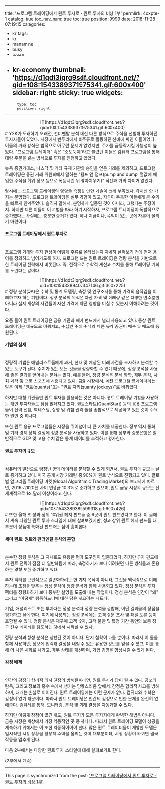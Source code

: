 
---
title: '프로그램 트레이딩에서 퀀트 투자로 - 퀀트 투자의 비상 1부'
permlink: 4oxpte-1
catalog: true
toc_nav_num: true
toc: true
position: 9999
date: 2018-11-28 07:19:15
categories:
- kr
tags:
- kr
- manamine
- busy
- tooza
- kr-economy
thumbnail: 'https://d1qdt3iqrg9sdf.cloudfront.net/?qid=108:1543389371975341.gif:600x400'
sidebar:
    right:
        sticky: true
widgets:
    -
        type: toc
        position: right
---


<center>
![](https://d1qdt3iqrg9sdf.cloudfront.net/?qid=108:1543389371975341.gif:600x400)
</center>
#  
Y2K가 도래하기 오래전, 펀더멘탈 분석 대신 다른 방식으로 주식을 선별해 투자하던 투자자들이 있었다. 시장에서 변두리에서 비주류로 활동하던 신비에 싸인 이들이었다. 이들의 거래 방식은 법적으로 아무런 문제가 없었지만, 주가를 급등락시킬 가능성이 높았다. "프로그램 트레이더" 혹은 “소도둑떼”라고 불렸던 이들은 컴퓨터 프로그램을 통해 대량 주문을 넣는 방식으로 투자를 진행하고 있었다. 
  
뉴욕 증권거래소, 나스닥 및 기타 규제 기관의 승인을 얻은 거래를 제외하고, 프로그램 트레이딩은 증권 거래 위원회에서 말하는 "펌프 앤 덤프(pump and dump; 헐값에 매입한 주식을 허위 정보 등으로 폭등시킨 뒤 팔아치우기)" 작전과 거의 차이가 없었다.
  
당시에는 프로그램 트레이딩의 영향을 측정할 만한 기술이 크게 부족했다. 하지만 한 가지는 분명했다. 프로그램 트레이딩은 실무 경험이 있고, 자금이 두둑한 이들에게 큰 수익을 빠르게 안겨주었다. 솔직히 말해서, 분명하게 입증된 것이 아니라, 그랬다는 주장이지. 하지만 다른 이들이 이 기법을 따라 하기 시작하자, 프로그램 트레이딩이 폭발적으로 증가했다는 사실에는 충분한 증거가 있다. 예나 지금이나, 수익이 있는 곳에 자본이 몰리기 마련이다.
  
#### 프로그램 트레이딩에서 퀀트 투자로
#  
프로그램 거래와 투자 현상이 어떻게 주류로 올라섰는지 자세히 살펴보기 전에 먼저 용어를 정의하고 넘어가도록 하자. 프로그램 또는 퀀트 트레이딩은 정량 분석을 기반으로 한 트레이딩 전략에서 비롯된다. 즉, 전적으로 수학적 계산과 수치를 통해 트레이딩 기회를 노린다는 말이다.
  
<center>
![](https://d1qdt3iqrg9sdf.cloudfront.net/?qid=108:1543389407347146.gif:300x225)
</center>
#  
정량 분석(QA)은 수학 및 통계 모델링, 측정 및 연구조사를 통해 가격의 움직임을 이해하고자 하는 기법이다. 정량 분석의 목적은 자산 가격 및 거래량 같은 다양한 변수뿐만 아니라 실제 세상의 사건들이 자산 가격에 어떤 영향을 미칠 수 있는지 이해하려는 것이다. 
  
요즘 들어 퀀트 트레이딩은 금융 기관과 헤지 펀드에서 널리 사용되고 있다. 통상 퀀트 트레이딩은 대규모로 이뤄지고, 수십만 주의 주식과 다른 유가 증권이 매수 및 매도에 동원된다. 
  
#### 기법의 실제
#  
정량적 기법은 애널리스트들에게 과거, 현재 및 예상된 미래 사건을 조사하고 분석할 수 있는 도구가 된다. 수치가 있는 모든 것들을 정량화할 수 있기 때문에, 정량 분석을 사용해 좋은 결과를 얻어내는 분야는 많다. 예를 들어, 정량 분석은 분석 화학, 재무 분석, 사회 과학 및 프로 스포츠에 사용되고 있다. 금융 시장에서, 예전 프로그램 트레이더라는 말은 이제 "퀀트(quants)"또는 "퀀트 자키(quanty jockeys)"로 바뀌었다.
  
하지만 대형 기관들만 퀀트 투자를 활용하는 것은 아니다. 퀀트 트레이딩 기법을 사용하는 개인 투자자들도 점점 많아지고 있다. 퀀트스타트(QuantStart) 등의 응용 프로그램들이 전략 선별, 백테스팅, 실행 및 위험 관리 툴을 종합적으로 제공하고 있는 것이 주요한 원인 중 하나다.
  
또한 퀀트 응용 프로그램들은 시장을 뛰어넘어 더 큰 가치를 제공한다. 정부 역시 통화 및 기타 경제 정책 결정에 정량 분석을 사용하고 있다. 이를 통해 정부와 중앙은행은 일반적으로 GDP 및 고용 수치 같은 통계 데이터를 추적하고 평가한다.
  
#### 퀀트 투자의 규모
#  
컴퓨터의 발전으로 엄청난 양의 데이터를 분석할 수 있게 되면서, 퀀트 투자의 규모는 날로 증가하고 있다. 미국 공개 시장 거래량 중 90%가 퀀트 방식으로 진행되고 있다. 글로벌 알고리즘 트레이딩 마켓(Global Algorithmic Trading Market)의 보고서에 따르면, 2016~2020년 사이 연평균 10.3%로 증가하고 있으며, 퀀트 금융 시장의 규모는 전 세계적으로 1조 달러 이상이라고 한다. 
  
<center>
![](https://d1qdt3iqrg9sdf.cloudfront.net/?qid=108:1543389389599318.gif:600x426)
</center>
#  
또한 올해 초 성과 상위 10위권 헤지 펀드들 중 6곳이 퀀트 펀드였다고 한다. 이 글에서 계속 다양한 퀀트 투자 스타일에 대해 살펴보겠지만, 성과 상위 퀀트 헤지 펀드들 대부분이 상품에 특화된 펀드라는 점이 흥미롭다.
  
#### 세미 퀀트: 퀀트와 펀더멘탈 분석의 혼합
#  
순수한 정량 분석은 그 자체로도 유용한 평가 도구임이 입증되었다. 하지만 투자 펀드에서 퀀트 전략이 점점 더 일반화됨에 따라, 측정하기가 보다 어려웠던 다른 방식들과 혼용하는 경향 또한 증가하고 있다.

투자 팩터를 보편적으로 일반화하려는 한 가지 목적이 아니라, 그것을 맥락적으로 이해하는데 초점을 맞추는 정성 분석이 정량 분석과 함께 사용되고 있다. 정성 분석은 투자 팩터를 정량화하기 보다 풍부한 설명을 도출해 내는 작업이다. 정성 분석은 인간이 "왜" 그리고 "어떻게" 행동하느냐에 대한 답을 찾으려는 시도다. 
  
기업, 애널리스트 또는 투자자는 정성 분석과 정량 분석을 결합해, 어떤 결과물의 장점을 평가하고 싶어 한다. 여기에 사용되는 정성 분석에는 고객 설문 조사 및 패널 토론 등이 포함될 수 있다. 정량 분석은 재구매 고객 숫자, 고객 불만 및 특정 기간 동안의 보증 청구 건수 데이터를 검토하는 것에서 시작할 수 있다.
  
정량 분석과 정성 분석은 상반된 것이 아니다. 단지 철학이 다를 뿐이다. 따라서 이 둘을 함께 사용하면, 정보에 입각해 결정을 내릴 수 있는 유용한 정보를 얻을 수 있고, 이를 통해 더 나은 사회로 나가고, 재무 상태를 개선하며, 기업 경영을 향상시킬 수 있게 된다. 
  
#### 감정 배제
#  
인간의 감정이 합리적 의사 결정의 방해물이라면, 퀀트 투자가 답이 될 수 있다. 공포와 탐욕, 그리고 정보의 홍수 속에서 생기는 당황스러움 앞에서, 감정은 합리적 사고를 방해하며, 대개는 손실로 이어진다. 퀀트 트레이딩에는 이런 문제가 없다. 컴퓨터와 수학은 감정이 없기 때문이다. 따라서 퀀트 트레이딩은 인간의 감정으로 인한 문제를 완전히 없애준다. 컴퓨터를 통해, 모니터링, 분석 및 거래 결정을 자동화할 수 있다.
  
하지만 이렇게 장점이 많긴 해도, 퀀트 투자가 모든 투자자에게 완벽한 해법은 아니다. 금융 시장은 세상에서 가장 역동적인 곳 중 하나다. 따라서 퀀트 트레이딩 모델이 성공을 계속하기 위해서는 이 또한 역동적이어야 한다. 많은 퀀트 트레이더들이 개발한 모델은 일시적인 시장 상황을 활용해 수익을 올리는 것이 대부분이며, 시장 상황이 바뀌면 결국 작동을 멈추게 된다.
  
다음 2부에서는 다양한 퀀트 투자 스타일에 대해 살펴보기로 한다.
  
(2부에서 계속).....

- - -

This page is synchronized from the post: ['프로그램 트레이딩에서 퀀트 투자로 - 퀀트 투자의 비상 1부'](https://steemit.com/@pius.pius/4oxpte-1)

